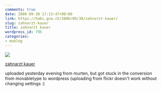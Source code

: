 ```yaml
---
comments: true
date: 2006-09-30 17:13:47+00:00
link: https://habi.gna.ch/2006/09/30/zahnarzt-kauer/
slug: zahnarzt-kauer
title: zahnarzt kauer
wordpress_id: 795
categories:
- moblog
---
```



 [![](https://static.flickr.com/85/256478665_c0ef613b99_m.jpg)](https://www.flickr.com/photos/habi/256478665/)
   

 
  [zahnarzt kauer](https://www.flickr.com/photos/habi/256478665/)
    

 



uploaded yesterday evening from murten, but got stuck in the conversion from movabletype to wordpress (uploading from flickr doesn't work without changing settings :)
  

